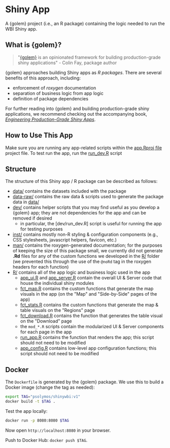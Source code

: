 # Shiny App

A {golem} project (i.e., an R package) containing the logic needed to run the WBI Shiny app.

## What is {golem}?

> "[{golem}](https://thinkr-open.github.io/golem/) is an opinionated framework for building production-grade shiny applications" - Colin Fay, package author

{golem} approaches building Shiny apps as *R packages*. There are several benefits of this approach, including:

* enforcement of *roxygen* documentation
* separation of business logic from app logic
* definition of package dependencies

For further reading into {golem} and building production-grade shiny applications, we recommend checking out the accompanying book, [*Engineering Production-Grade Shiny Apps*](https://engineering-shiny.org/).

## How to Use This App

Make sure you are running any app-related scripts within the [app.Rproj file](app.Rproj) project file. To test run the app, run the [run_dev.R](dev/run_dev.R) script

## Structure

The structure of this Shiny app / R package can be described as follows:

* [data/](data/) contains the datasets included with the package
* [data-raw/](data-raw/) contains the raw data & scripts used to generate the package data in [data/](data/)
* [dev/](dev/) contains helper scripts that you may find useful as you develop a {golem} app; they are not dependencies for the app and can be removed if desired
  + in particular, the [dev/run_dev.R] script is useful for running the app for testing purposes
* [inst/](inst/) contains mostly non-R styling & configuration components (e.g., CSS stylesheets, javascript helpers, favicon, etc.)
* [man/](man/) contains the roxygen-generated documentation; for the purposes of keeping the size of this package small, we currently did not generate **.Rd** files for any of the custom functions we developed in the [R/](R/) folder (we prevented this through the use of the `@noRd` tag in the roxygen headers for each function)
* [R/](R/) contains all of the app logic and business logic used in the app
  + [app_ui.R](R/app_ui.R) and [app_server.R](R/app_server.R) contain the overall UI & Server code that house the individual shiny modules
  + [fct_map.R](R/fct_map.R) contains the custom functions that generate the map visuals in the app (on the "Map" and "Side-by-Side" pages of the app)
  + [fct_stats.R](R/fct_stats.R) contains the custom functions that generate the map & table visuals on the "Regions" page
  + [fct_download.R](R/fct_download.R) contains the function that generates the table visual on the "Download" page
  + the `mod_*.R` scripts contain the modularized UI & Server components for each page in the app
  + [run_app.R](R/run_app.R) contains the function that renders the app; this script should not need to be modified
  + [app_config.R](R/app_config.R) contains low-level app configuration functions; this script should not need to be modified

## Docker

The `Dockerfile` is generated by the {golem} package. We use this to build a Docker image (change the tag as needed):

```bash
export TAG="psolymos/shinywbi:v1"
docker build -t $TAG .
```

Test the app locally:

```bash
docker run -p 8080:8080 $TAG
```

Now open `http://localhost:8080` in your browser.

Push to Docker Hub: `docker push $TAG`.
